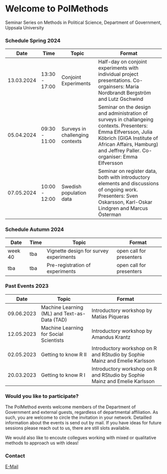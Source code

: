 # Welcome to PolMethods

Seminar Series on Methods in Political Science, Department of Government, Uppsala University 

### Schedule Spring 2024 

| Date       | Time       | Topic        | Format                                  |
|------------|------------|------------|--------------------------------------|
| 13.03.2024 | 13:30 - 17:00 | Conjoint Experiments | Half-day on conjoint experiments with individual project presentations. Co-orgainsers: Maria Nordbrandt Bergström and Lutz Gschwind |
| 05.04.2024 | 09:30 - 11:00 | Surveys in challenging contexts | Seminar on the design and administration of surveys in challangeing contexts. Presenters: Emma Elfversson, Julia Köbrich (GIGA Institute of African Affairs, Hamburg) and Jeffrey Paller. Co-organiser: Emma Elfversson|
| 07.05.2024 | 10:00 - 12:00 | Swedish population data | Seminar on register data, both with introductory elements and discussions of ongoing work. Presenters: Sven Oskarsson, Karl-Oskar Lindgren and Marcus Österman |



### Schedule Autumn 2024

| Date       | Time       | Topic        | Format                                  |
|------------|------------|------------|--------------------------------------|
| week 40 | tba | Vignette design for survey experiments | open call for presenters |
| tba | tba | Pre-registration of experiments | open call for presenters |



### Past Events 2023

| Date       | Topic        | Format                                  |
|------------|-------------------|-----------------------------------------|
| 09.06.2023 | Machine Learning (ML) and Text-as-Data (TAD) | Introductory workshop by Matías Piqueras| 
| 12.05.2023 | Machine Learning for Social Scientists | Introductory workshop by Amandus Krantz|
| 02.05.2023 | Getting to know R II| Introductory workshop on R and RStudio by Sophie Mainz and Emelie Karlsson|
| 20.03.2023 | Getting to know R I| Introductory workshop on R and RStudio by Sophie Mainz and Emelie Karlsson|




### Would you like to participate? 

The PolMethod events welcome members of the Department of Government and external guests, regardless of departmental affiliation. As such, you are welcome to circle the invitation in your network. Detailled information about the events is send out by mail. If you have ideas for future sessions please reach out to us, there are still slots available. 

We would also like to encoute collegues working with mixed or qualitative methods to approach us with ideas!

### Contact

[E-Mail](mailto:sophie.mainz@uu.se)
